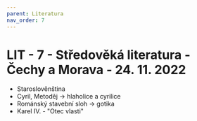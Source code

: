 ```yaml
---
parent: Literatura
nav_order: 7
---
```

# LIT - 7 - Středověká literatura - Čechy a Morava - 24. 11. 2022
- Staroslověnština
- Cyril, Metoděj -> hlaholice a cyrilice
- Románský stavební sloh -> gotika 
- Karel IV. - "Otec vlasti"